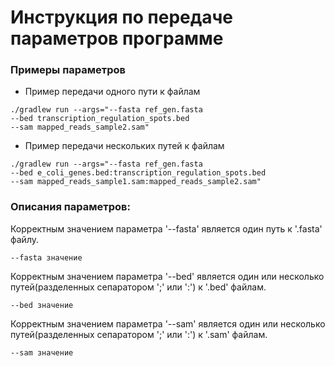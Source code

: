 # Инструкция по передаче параметров программе

### Примеры параметров

* Пример передачи одного пути к файлам

```
./gradlew run --args="--fasta ref_gen.fasta 
--bed transcription_regulation_spots.bed 
--sam mapped_reads_sample2.sam"
```

* Пример передачи нескольких путей к файлам

```
./gradlew run --args="--fasta ref_gen.fasta
--bed e_coli_genes.bed:transcription_regulation_spots.bed
--sam mapped_reads_sample1.sam:mapped_reads_sample2.sam"
```

### Описания параметров:

Корректным значением параметра '--fasta' является один путь к '.fasta' файлу.

```
--fasta значение
```

Корректным значением параметра '--bed' является один или несколько путей(разделенных сепаратором ';' или ':') к '.bed' файлам.

```
--bed значение
```

Корректным значением параметра '--sam' является один или несколько путей(разделенных сепаратором ';' или ':') к '.sam' файлам.

```
--sam значение
```
